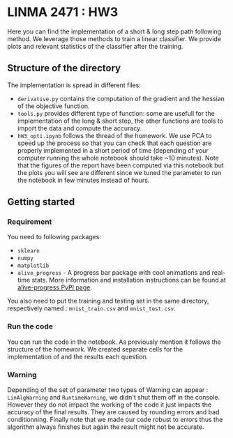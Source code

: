 # LINMA 2471 : HW3
Here you can find the implementation of a short & long step path following method. We leverage those methods to train a linear classifier. We provide plots and relevant statistics of the classifier after the training.
## Structure of the directory
The implementation is spread in different files:
* `derivative.py` contains the computation of the gradient and the hessian of the objective function.
* `tools.py` provides different type of function: some are usefull for the implementation of the long & short step, the other functions are tools to import the data and compute the accuracy. 
* `hW3_opti.ipynb` follows the thread of the homework. We use PCA to speed up the process so that you can check that each question are properly implemented in a short period of time (depending of your computer running the whole notebook should take ~10 minutes). Note that the figures of the report have been computed via this notebook but the plots you will see are different since we tuned the parameter to run the notebook in few minutes instead of hours.
## Getting started
### Requirement
You need to following packages:
* `sklearn`
* `numpy`
* `matplotlib`
* `alive_progress` - A progress bar package with cool animations and real-time stats. 
More information and installation instructions can be found at [alive-progress PyPI page](https://pypi.org/project/alive-progress/).

You also need to put the training and testing set in the same directory, respectively named : `mnist_train.csv` and `mnist_test.csv`. 
### Run the code 
You can run the code in the notebook. As previously mention it follows the structure of the homework. We created separate cells for the implementation of and the results each question. 

### Warning
Depending of the set of parameter two types of Warning can appear : `LinAlgWarning` and `RuntimeWarning`, we didn't shut them off in the console. However they do not impact the working of the code it just impacts the accuracy of the final results. They are caused by rounding errors and bad conditionning. Finally note that we made our code robust to errors thus the algorithm always finishes but again the result might not be accurate. 
